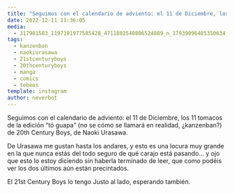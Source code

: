 ```yaml
---
title: "Seguimos con el calendario de adviento: el 11 de Diciembre, los 11 tomacos de la edición “tó guapa” (no se cómo se llamará en realidad, ¿kanzenban?) de 20th Century Boys, de Naoki Urasawa"
date: 2022-12-11 11:36:05
media: 
  - 317981583_1197191977585428_4711802540806524889_n_17939096405350634.jpg
tags: 
  - kanzenban
  - naokiurasawa
  - 21stcenturyboys
  - 20thcenturyboys
  - manga
  - comics
  - tebeos
template: instagram
author: neverbot
---
```


Seguimos con el calendario de adviento: el 11 de Diciembre, los 11 tomacos de la edición “tó guapa” (no se cómo se llamará en realidad, ¿kanzenban?) de 20th Century Boys, de Naoki Urasawa.

De Urasawa me gustan hasta los andares, y esto es una locura muy grande en la que nunca estás del todo seguro de qué carajo está pasando… y ojo que esto lo estoy diciendo sin haberla terminado de leer, que como podéis ver los dos últimos aún están precintados. 

El 21st Century Boys lo tengo Justo al lado, esperando también. 
